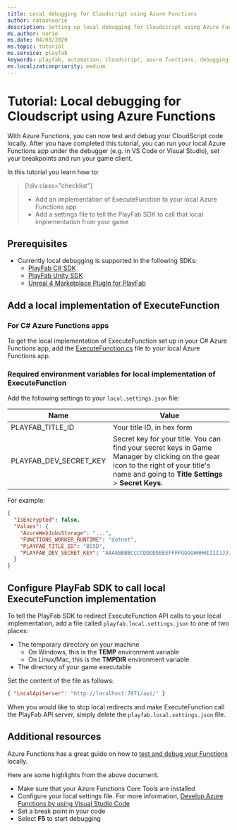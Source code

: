 ```yaml
---
title: Local debugging for Cloudscript using Azure Functions
author: natashaorie
description: Setting up local debugging for Cloudscript using Azure Functions
ms.author: norie
ms.date: 04/03/2020
ms.topic: tutorial
ms.service: playfab
keywords: playfab, automation, cloudscript, azure functions, debugging
ms.localizationpriority: medium
---
```

# Tutorial: Local debugging for Cloudscript using Azure Functions

With Azure Functions, you can now test and debug your CloudScript code locally. After you have completed this tutorial, you can run your local Azure Functions app under the debugger (e.g. in VS Code or Visual Studio), set your breakpoints and run your game client.

In this tutorial you learn how to:

> [!div class="checklist"]
> * Add an implementation of ExecuteFunction to your local Azure Functions app
> * Add a settings file to tell the PlayFab SDK to call that local implementation from your game

## Prerequisites

* Currently local debugging is supported in the following SDKs: 
  * [PlayFab C# SDK](https://github.com/PlayFab/CSharpSDK)
  * [PlayFab Unity SDK](https://github.com/PlayFab/UnitySDK)
  * [Unreal 4 Marketplace PlugIn for PlayFab](https://github.com/PlayFab/UnrealMarketplacePlugin)

## Add a local implementation of ExecuteFunction

### For C# Azure Functions apps

To get the local implementation of ExecuteFunction set up in your C# Azure Functions app, add the [ExecuteFunction.cs](https://github.com/PlayFab/pf-af-devfuncs/blob/master/csharp/ExecuteFunction.cs) file to your local Azure Functions app.

### Required environment variables for local implementation of ExecuteFunction

Add the following settings to your `local.settings.json` file:

| Name | Value |
|--|--|
| PLAYFAB_TITLE_ID | Your title ID, in hex form |
| PLAYFAB_DEV_SECRET_KEY | Secret key for your title. You can find your secret keys in Game Manager by clicking on the gear icon to the right of your title's name and going to **Title Settings** > **Secret Keys**. | 

For example:

``` JSON
{
  "IsEncrypted": false,
  "Values": {
    "AzureWebJobsStorage": "...",
    "FUNCTIONS_WORKER_RUNTIME": "dotnet",
    "PLAYFAB_TITLE_ID": "B55D",
    "PLAYFAB_DEV_SECRET_KEY": "AAAABBBBCCCCDDDDEEEEFFFFGGGGHHHHIIIIJJJJKKKKLLLLMM"
  }
}
```

## Configure PlayFab SDK to call local ExecuteFunction implementation

To tell the PlayFab SDK to redirect ExecuteFunction API calls to your local implementation, add a file called `playfab.local.settings.json` to one of two places:

* The temporary directory on your machine
   * On Windows, this is the **TEMP** environment variable
   * On Linux/Mac, this is the **TMPDIR** environment variable
* The directory of your game executable  

Set the content of the file as follows:

``` JSON
{ "LocalApiServer": "http://localhost:7071/api/" }
```

When you would like to stop local redirects and make ExecuteFunction call the PlayFab API server, simply delete the `playfab.local.settings.json` file.

## Additional resources

Azure Functions has a great guide on how to [test and debug your Functions](/azure/azure-functions/functions-develop-local) locally.

Here are some highlights from the above document.

* Make sure that your Azure Functions Core Tools are installed
* Configure your local settings file. For more information, [Develop Azure Functions by using Visual Studio Code](/azure/azure-functions/functions-develop-vs-code?tabs=nodejs#local-settings-file)
* Set a break point in your code
* Select **F5** to start debugging
